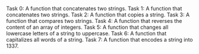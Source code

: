 Task 0: A function that concatenates two strings.
Task 1: A function that concatenates two strings.
Task 2: A function that copies a string.
Task 3: A  function that compares two strings.
Task 4: A function that reverses the content of an array of integers.
Task 5: A function that changes all lowercase letters of a string to uppercase.
Task 6: A function that capitalizes all words of a string.
Task 7: A function that encodes a string into 1337.
